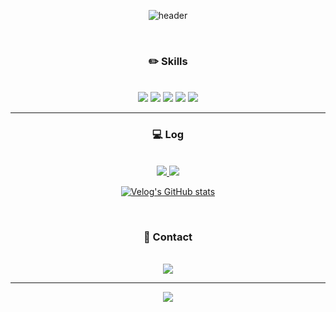 <div align="center">

![header](https://capsule-render.vercel.app/api?type=rounded&color=79AC78&height=130&text=💡%20Ye%20Jin's%20Github️&fontSize=40&fontColor=FFFFFF)

<br>

### ✏️ Skills 
<br>
<img src="https://img.shields.io/badge/Java-007396?style=for-the-badge&logo=OpenJDK&logoColor=white"/>
<img src="https://img.shields.io/badge/JavaScript-F7DF1E?style=for-the-badge&logo=JavaScript5&logoColor=white" />
<img src="https://img.shields.io/badge/HTML5-E34F26?style=for-the-badge&logo=HTML5&logoColor=white" />
<img src="https://img.shields.io/badge/CSS3-1572B6?style=for-the-badge&logo=CSS3&logoColor=white" />
<img src="https://img.shields.io/badge/MySQL-4479A1?style=for-the-badge&logo=MySQL&logoColor=white"/>

<hr>
  
### 💻 Log 
<br>
<a href="https://velog.io/@pockyjx_">
  <img src="https://img.shields.io/badge/Velog-20C997?style=for-the-badge&logo=Velog&logoColor=white"/>
</a>

<a href="https://www.notion.so/6efc351eb13946e2834ef17695b28a03">
  <img src="https://img.shields.io/badge/Notion-000000?style=for-the-badge&logo=Notion&logoColor=white"/>
</a> 

<br>

[![Velog's GitHub stats](https://velog-readme-stats.vercel.app/api?name=pockyjx_&color=light)](https://velog.io/@pockyjx_)

<br>

### 📩 Contact
<br>
<a href="mailto:pockyjx@gmail.com">
  <img src="https://img.shields.io/badge/Gmail-d14836?style=flat&logo=Gmail&logoColor=white&link=pockyjx@gmail.com"/>
</a>

<hr>
 
  <img src="https://github-readme-stats.vercel.app/api?username=pockyjx&show_icons=true">


</div>
